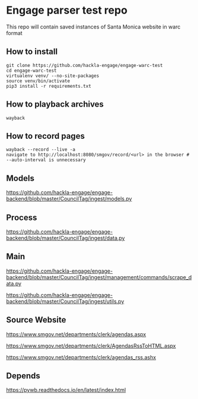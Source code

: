 # Engage parser test repo

This repo will contain saved instances of Santa Monica website in warc format


## How to install
```
git clone https://github.com/hackla-engage/engage-warc-test
cd engage-warc-test
virtualenv venv/ --no-site-packages
source venv/bin/activate
pip3 install -r requirements.txt
```


## How to playback archives
```
wayback
```



## How to record pages
```
wayback --record --live -a
navigate to http://localhost:8080/smgov/record/<url> in the browser # --auto-interval is unnecessary
```

## Models
https://github.com/hackla-engage/engage-backend/blob/master/CouncilTag/ingest/models.py

## Process
https://github.com/hackla-engage/engage-backend/blob/master/CouncilTag/ingest/data.py

## Main
https://github.com/hackla-engage/engage-backend/blob/master/CouncilTag/ingest/management/commands/scrape_data.py

https://github.com/hackla-engage/engage-backend/blob/master/CouncilTag/ingest/utils.py

## Source Website
https://www.smgov.net/departments/clerk/agendas.aspx

https://www.smgov.net/departments/clerk/AgendasRssToHTML.aspx

https://www.smgov.net/departments/clerk/agendas_rss.ashx

## Depends
https://pywb.readthedocs.io/en/latest/index.html
